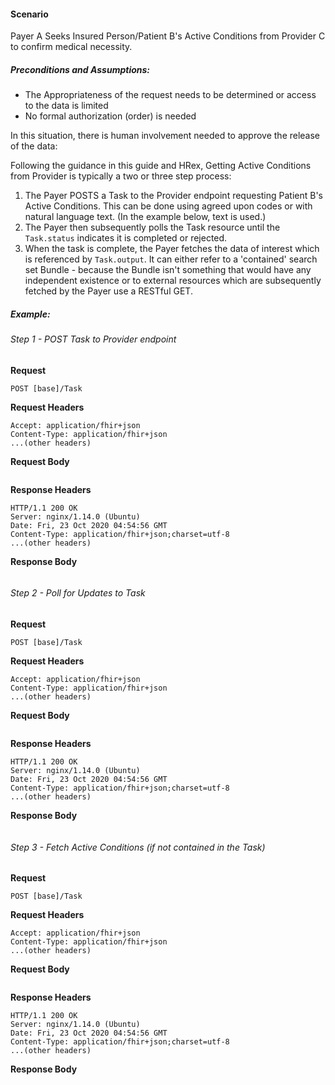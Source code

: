 #### Scenario

Payer A Seeks Insured Person/Patient B's Active Conditions from Provider C to confirm medical necessity.

##### Preconditions and Assumptions:
- The Appropriateness of the request needs to be determined or access to the data is limited
- No formal authorization (order) is needed

In this situation, there is human involvement needed to approve the release of the data:

Following the guidance in this guide and HRex, Getting Active Conditions from Provider is typically a two or three step process:

1. The Payer POSTS a Task to the Provider endpoint requesting Patient B's Active Conditions.  This can be done using agreed upon codes or with natural language text.  (In the example below, text is used.)
2. The Payer then subsequently polls the Task resource until the `Task.status` indicates it is completed or rejected.
3. When the task is complete, the Payer fetches the data of interest which is referenced by `Task.output`.  It can either refer to a 'contained' search set Bundle - because the Bundle isn't something that would have any independent existence or to external resources which are subsequently fetched by the Payer use a RESTful GET.

##### Example:

###### Step 1 - POST Task to Provider endpoint

**Request**
~~~
POST [base]/Task
~~~

**Request Headers**

~~~
Accept: application/fhir+json
Content-Type: application/fhir+json
...(other headers)
~~~

**Request Body**

~~~

~~~

**Response Headers**

~~~
HTTP/1.1 200 OK
Server: nginx/1.14.0 (Ubuntu)
Date: Fri, 23 Oct 2020 04:54:56 GMT
Content-Type: application/fhir+json;charset=utf-8
...(other headers)
~~~

**Response Body**

~~~

~~~

###### Step 2 - Poll for Updates to Task

**Request**
~~~
POST [base]/Task
~~~

**Request Headers**

~~~
Accept: application/fhir+json
Content-Type: application/fhir+json
...(other headers)
~~~

**Request Body**

~~~

~~~

**Response Headers**

~~~
HTTP/1.1 200 OK
Server: nginx/1.14.0 (Ubuntu)
Date: Fri, 23 Oct 2020 04:54:56 GMT
Content-Type: application/fhir+json;charset=utf-8
...(other headers)
~~~

**Response Body**

~~~

~~~

###### Step 3 - Fetch Active Conditions (if not contained in the Task)

**Request**
~~~
POST [base]/Task
~~~

**Request Headers**

~~~
Accept: application/fhir+json
Content-Type: application/fhir+json
...(other headers)
~~~

**Request Body**

~~~

~~~

**Response Headers**

~~~
HTTP/1.1 200 OK
Server: nginx/1.14.0 (Ubuntu)
Date: Fri, 23 Oct 2020 04:54:56 GMT
Content-Type: application/fhir+json;charset=utf-8
...(other headers)
~~~

**Response Body**

~~~

~~~
